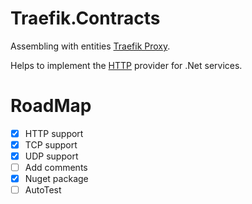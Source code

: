 # Traefik.Contracts
Assembling with entities   [Traefik Proxy](https://traefik.io/traefik/).

Helps to implement the [HTTP](https://doc.traefik.io/traefik/providers/http/) provider for .Net services. 

# RoadMap
* [X] HTTP support
* [X] TCP support
* [X] UDP support
* [ ] Add comments
* [X] Nuget package
* [ ] AutoTest
